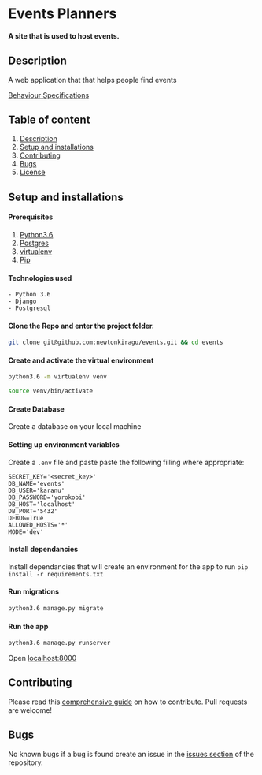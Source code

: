 # Events Planners
#### A site that is used to host events.

## Description
A web application that that helps people find events

[Behaviour Specifications](specs.md)

## Table of content
1. [Description](#description)
2. [Setup and installations](#setup-and-installations)
3. [Contributing](#contributing)
4. [Bugs](#bugs)
5. [License](#[license](license))


## Setup and installations

#### Prerequisites
1. [Python3.6](https://www.python.org/downloads/)
2. [Postgres](https://www.postgresql.org/download/)
3. [virtualenv](https://virtualenv.pypa.io/en/stable/installation/)
4. [Pip](https://pip.pypa.io/en/stable/installing/)

#### Technologies used
    - Python 3.6
    - Django
    - Postgresql

#### Clone the Repo and enter the project folder.
```bash
git clone git@github.com:newtonkiragu/events.git && cd events
```

#### Create and activate the virtual environment
```bash
python3.6 -m virtualenv venv
```

```bash
source venv/bin/activate
```

#### Create Database
Create a database on your local machine

#### Setting up environment variables
Create a `.env` file and paste paste the following filling where appropriate:
```
SECRET_KEY='<secret_key>'
DB_NAME='events'
DB_USER='karanu'
DB_PASSWORD='yorokobi'
DB_HOST='localhost'
DB_PORT='5432'
DEBUG=True
ALLOWED_HOSTS='*'
MODE='dev'

```

#### Install dependancies
Install dependancies that will create an environment for the app to run
`pip install -r requirements.txt`

#### Run migrations
```bash
python3.6 manage.py migrate
```

#### Run the app
```bash
python3.6 manage.py runserver
```
Open [localhost:8000](http://127.0.0.1:8000/)

## Contributing
Please read this [comprehensive guide](https://opensource.guide/how-to-contribute/) on how to contribute. Pull requests are welcome!

## Bugs
No known bugs if a bug is found create an issue in the [issues section](https://github.com/newtonkiragu/events/issues) of the repository.
